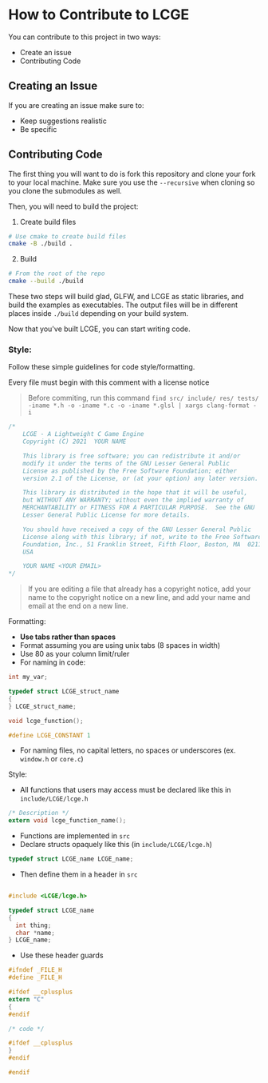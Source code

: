 # How to Contribute to LCGE

You can contribute to this project in two ways:

- Create an issue
- Contributing Code

## Creating an Issue

If you are creating an issue make sure to:

- Keep suggestions realistic
- Be specific

## Contributing Code

The first thing you will want to do is fork this repository and clone your fork to your local machine.
Make sure you use the `--recursive` when cloning so you clone the submodules as well.

Then, you will need to build the project:

1. Create build files

```sh
# Use cmake to create build files
cmake -B ./build .
```

2. Build

```sh
# From the root of the repo
cmake --build ./build
```

These two steps will build glad, GLFW, and LCGE as static libraries, and build the examples as executables.
The output files will be in different places inside `./build` depending on your build system.

Now that you've built LCGE, you can start writing code.

### Style:

Follow these simple guidelines for code style/formatting.

Every file must begin with this comment with a license notice

> Before commiting, run this command `find src/ include/ res/ tests/ -iname *.h -o -iname *.c -o -iname *.glsl | xargs clang-format -i`

```c
/*
    LCGE - A Lightweight C Game Engine
    Copyright (C) 2021  YOUR NAME

    This library is free software; you can redistribute it and/or
    modify it under the terms of the GNU Lesser General Public
    License as published by the Free Software Foundation; either
    version 2.1 of the License, or (at your option) any later version.

    This library is distributed in the hope that it will be useful,
    but WITHOUT ANY WARRANTY; without even the implied warranty of
    MERCHANTABILITY or FITNESS FOR A PARTICULAR PURPOSE.  See the GNU
    Lesser General Public License for more details.

    You should have received a copy of the GNU Lesser General Public
    License along with this library; if not, write to the Free Software
    Foundation, Inc., 51 Franklin Street, Fifth Floor, Boston, MA  02110-1301
    USA

    YOUR NAME <YOUR EMAIL>
*/
```

> If you are editing a file that already has a copyright notice, add your name to the copyright notice on a new line, and add your name and email at the end on a new line.

Formatting:

- **Use tabs rather than spaces**
- Format assuming you are using unix tabs (8 spaces in width)
- Use 80 as your column limit/ruler
- For naming in code:

```c
int my_var;

typedef struct LCGE_struct_name
{
} LCGE_struct_name;

void lcge_function();

#define LCGE_CONSTANT 1
```

- For naming files, no capital letters, no spaces or underscores (ex. `window.h` or `core.c`)

Style:

- All functions that users may access must be declared like this in `include/LCGE/lcge.h`

```c
/* Description */
extern void lcge_function_name();
```

- Functions are implemented in `src`
- Declare structs opaquely like this (in `include/LCGE/lcge.h`)

```c
typedef struct LCGE_name LCGE_name;
```

- Then define them in a header in `src`

```c

#include <LCGE/lcge.h>

typedef struct LCGE_name
{
  int thing;
  char *name;
} LCGE_name;
```

- Use these header guards

```c
#ifndef _FILE_H
#define _FILE_H

#ifdef __cplusplus
extern "C"
{
#endif

/* code */

#ifdef __cplusplus
}
#endif

#endif
```

